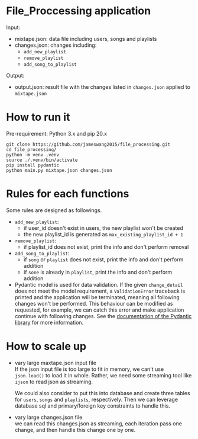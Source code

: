 File_Proccessing application
===================
Input: 
- mixtape.json: data file including users, songs and playlists
- changes.json: changes including:
    - `add_new_playlist`
    - `remove_playlist`
    - `add_song_to_playlist`

Output:
- output.json: result file with the changes listed in `changes.json` applied to `mixtape.json`

# How to run it

Pre-requirement: Python 3.x and pip 20.x

```buildoutcfg
git clone https://github.com/jameswang2015/file_processing.git
cd file_processing/
python -m venv .venv
source ./.venv/bin/activate
pip install pydantic
python main.py mixtape.json changes.json
```

# Rules for each functions

Some rules are designed as followings.

- `add_new_playlist`:
    - if user_id doesn't exist in users, the new playlist won't be created
    - the new playlist_id is generated as `max_existing_playlist_id + 1`
- `remove_playlist`:
    - if playlist_id does not exist, print the info and don't perform removal
- `add_song_to_playlist`:
    - if `song` or `playlist` does not exist, print the info and don't perform addition
    - if `sone` is already in `playlist`, print the info and don't perform addition
- Pydantic model is used for data validation. If the given `change_detail` does not meet the model requirement,
  a `ValidationError` traceback is printed and the application will be terminated, meaning all following changes won't
  be performed. This behaviour can be modified as requested, for example, we can catch this error and make application
  continue with following changes.
  See the [documentation of the Pydantic library](https://pydantic-docs.helpmanual.io/) for more information. 

# How to scale up
- vary large maxtape.json input file  
  If the json input file is too large to fit in memory, we can't use `json.load()` to load it in whole. Rather, we need
  some streaming tool like `ijson` to read json as streaming. 
  
  We could also consider to put this into database and create three tables for `users`, `songs` and `playlists`, 
  respectively. Then we can leverage database sql and primary/foreign key constraints to handle this. 
  
- vary large changes.json file  
  we can read this changes.json as streaming, each iteration pass one change, and then handle this change one by one.